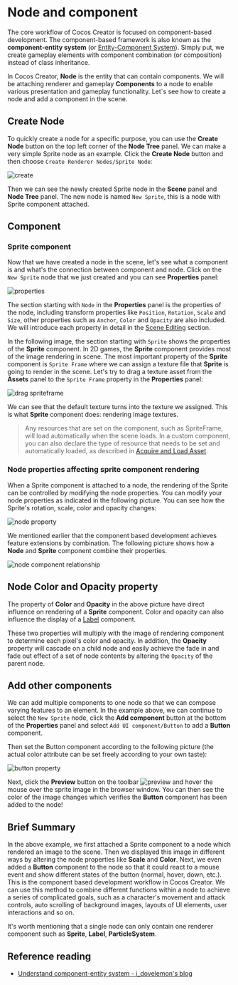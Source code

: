 # Node and component

The core workflow of Cocos Creator is focused on component-based development. The component-based framework is also known as the **component-entity system** (or [Entity-Component System](https://en.wikipedia.org/wiki/Entity_component_system)). Simply put, we create gameplay elements with component combination (or composition) instead of class inheritance.

In Cocos Creator, **Node** is the entity that can contain components. We will be attaching renderer and gameplay **Components** to a node to enable various presentation and gameplay functionality. Let`s see how to create a node and add a component in the scene.

## Create Node

To quickly create a node for a specific purpose, you can use the **Create Node** button on the top left corner of the **Node Tree** panel. We can make a very simple Sprite node as an example. Click the **Create Node** button and then choose `Create Renderer Nodes/Sprite Node`:

![create](node-component/create.png)

Then we can see the newly created Sprite node in the **Scene** panel and **Node Tree** panel. The new node is named `New Sprite`, this is a node with Sprite component attached.

## Component

### Sprite component

Now that we have created a node in the scene, let's see what a component is and what's the connection between component and node. Click on the `New Sprite` node that we just created and you can see **Properties** panel:

![properties](node-component/inspector.png)

The section starting with `Node` in the **Properties** panel is the properties of the node, including transform properties like `Position`, `Rotation`, `Scale` and `Size`, other properties such as `Anchor`, `Color` and `Opacity` are also included. We will introduce each property in detail in the [Scene Editing](scene-editing.md) section.

In the following image, the section starting with `Sprite` shows the properties of the **Sprite** component. In 2D games, the **Sprite** component provides most of the image rendering in scene. The most important property of the **Sprite** component is `Sprite Frame` where we can assign a texture file that **Sprite** is going to render in the scene. Let's try to drag a texture asset from the **Assets** panel to the `Sprite Frame` property in the **Properties** panel:

![drag spriteframe](node-component/drag_spriteframe.png)

We can see that the default texture turns into the texture we assigned. This is what **Sprite** component does: rendering image textures.

> Any resources that are set on the component, such as SpriteFrame, will load automatically when the scene loads. In a custom component, you can also declare the type of resource that needs to be set and automatically loaded, as described in [Acquire and Load Asset](../scripting/load-assets.md).

### Node properties affecting sprite component rendering

When a Sprite component is attached to a node, the rendering of the Sprite can be controlled by modifying the node properties. You can modify your node properties as indicated in the following picture. You can see how the Sprite's rotation, scale, color and opacity changes:

![node property](node-component/change_node_property.png)

We mentioned earlier that the component based development achieves feature extensions by combination. The following picture shows how a **Node** and **Sprite** component combine their properties.

![node component relationship](node-component/node_chart.png)

## Node Color and Opacity property

The property of **Color** and **Opacity** in the above picture have direct influence on rendering of a **Sprite** component. Color and opacity can also influence the display of a [Label](../components/label.md) component.

These two properties will multiply with the image of rendering component to determine each pixel's color and opacity. In addition, the **Opacity** property will cascade on a child node and easily achieve the fade in and fade out effect of a set of node contents by altering the `Opacity` of the parent node.

## Add other components

We can add multiple components to one node so that we can compose varying features to an element. In the example above, we can continue to select the `New Sprite` node, click the **Add component** button at the bottom of the **Properties** panel and select `Add UI component/Button` to add a **Button** component.

Then set the Button component according to the following picture (the actual color attribute can be set freely according to your own taste):

![button property](node-component/button_property.png)

Next, click the **Preview** button on the toolbar ![preview](../getting-started/basics/toolbar/preview.png) and hover the mouse over the sprite image in the browser window. You can then see the color of the image changes which verifies the **Button** component has been added to the node!

## Brief Summary

In the above example, we first attached a Sprite component to a node which rendered an image to the scene. Then we displayed this image in different ways by altering the node properties like **Scale** and **Color**. Next, we even added a **Button** component to the node so that it could react to a mouse event and show different states of the button (normal, hover, down, etc.). This is the component based development workflow in Cocos Creator. We can use this method to combine different functions within a node to achieve a series of complicated goals, such as a character's movement and attack controls, auto scrolling of background images, layouts of UI elements, user interactions and so on.

It's worth mentioning that a single node can only contain one renderer component such as **Sprite**, **Label**, **ParticleSystem**.

## Reference reading

- [Understand component-entity system - i_dovelemon's blog](http://blog.csdn.net/i_dovelemon/article/details/25798677)